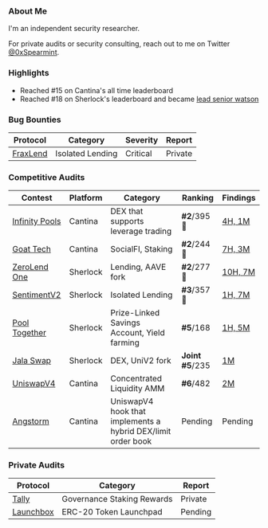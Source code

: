 ### About Me
I'm an independent security researcher.

For private audits or security consulting, reach out to me on Twitter [@0xSpearmint](https://x.com/0xSpearmint).

### Highlights
- Reached #15 on Cantina's all time leaderboard
- Reached #18 on Sherlock's leaderboard and became [lead senior watson](https://x.com/0xSpearmint/status/1851908819212996715)

### Bug Bounties

| Protocol | Category | Severity | Report |
|----------|----------|--------| --------|
|[FraxLend](https://app.frax.finance/fraxlend/available-pairs)|Isolated Lending|Critical| Private|
                  

### Competitive Audits

| Contest        | Platform  | Category                                   | Ranking      | Findings |
|----------------|-----------|-------------------------------------------|----------------|----------|
| [Infinity Pools](https://cantina.xyz/competitions/5617fffa-4b67-42a7-a9f5-dad93627faa3)    | Cantina  | DEX that supports leverage trading       | **#2**/395 🥈| [4H, 1M](https://cantina.xyz/competitions/5617fffa-4b67-42a7-a9f5-dad93627faa3/leaderboard)    |
| [Goat Tech](https://cantina.xyz/competitions/f214cf86-cc80-40c0-a70b-e9bb25d7ac80/leaderboard)    | Cantina   | SocialFI, Staking                          | **#2**/244 🥈  | [7H, 3M](https://cantina.xyz/competitions/f214cf86-cc80-40c0-a70b-e9bb25d7ac80/leaderboard) |
| [ZeroLend One](https://audits.sherlock.xyz/contests/466/leaderboard)     | Sherlock          | Lending, AAVE fork                         | **#2**/277 🥈        | [10H, 7M](https://github.com/sherlock-audit/2024-06-new-scope-judging/issues?q=is%3Aissue+Obsidian+label%3AReward+)  |
| [SentimentV2](https://audits.sherlock.xyz/contests/349?filter=results)    | Sherlock   | Isolated Lending                          | **#3**/357 🥉  | [1H, 7M](https://github.com/sherlock-audit/2024-08-sentiment-v2-judging/issues?q=is%3Aissue+Obsidian+label%3Areward+sort%3Acreated-asc) |
| [Pool Together](https://audits.sherlock.xyz/contests/225)| Sherlock  | Prize-Linked Savings Account, Yield farming| **#5**/168     | [1H, 5M](https://github.com/sherlock-audit/2024-05-pooltogether-judging/issues?q=is%3Aissue+is%3Aclosed+0xspearmint1+label%3AReward) |
| [Jala Swap](https://audits.sherlock.xyz/contests/233)    | Sherlock  | DEX, UniV2 fork                            | **Joint #5**/235| [1M](https://github.com/sherlock-audit/2024-02-jala-swap-judging/issues/132)    |
| [UniswapV4](https://cantina.xyz/competitions/e2cf6906-ec8b-4c78-a585-74ac90615659)    | Cantina  | Concentrated Liquidity AMM                          | **#6**/482| [2M]()    |
| [Angstorm](https://cantina.xyz/competitions/84df57a3-0526-49b8-a7c5-334888f43940)    | Cantina  | UniswapV4 hook that implements a hybrid DEX/limit order book                            | Pending| Pending    |

### Private Audits

| Protocol | Category | Report | 
|----------|----------|--------| 
|[Tally](https://www.tally.xyz/)|Governance Staking Rewards |Private| 
|[Launchbox](https://github.com/metastable-labs/contracts)|ERC-20 Token Launchpad|Pending| 


